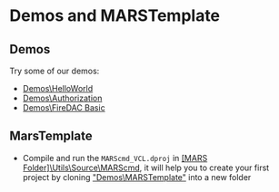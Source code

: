 # Demos and MARSTemplate

## Demos
Try some of our demos:
* [Demos\HelloWorld](https://github.com/andrea-magni/MARS/tree/master/Demos/HelloWorld)
* [Demos\Authorization](https://github.com/andrea-magni/MARS/tree/master/Demos/Authorization)
* [Demos\FireDAC Basic](https://github.com/andrea-magni/MARS/tree/master/Demos/FireDAC%20Basic)

## MarsTemplate
* Compile and run the `MARScmd_VCL.dproj` in [[MARS Folder]\Utils\Source\MARScmd](https://github.com/andrea-magni/MARS/tree/master/Utils/Source/MARScmd), it will help you to create your first project by cloning ["Demos\MARSTemplate"](https://github.com/andrea-magni/MARS/tree/master/Demos/MARSTemplate) into a new folder
